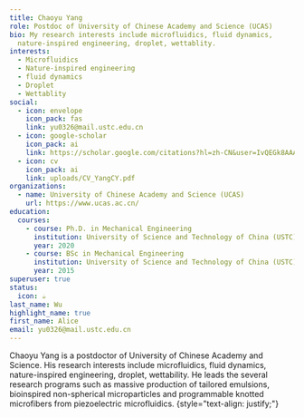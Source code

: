 ```yaml
---
title: Chaoyu Yang
role: Postdoc of University of Chinese Academy and Science (UCAS)
bio: My research interests include microfluidics, fluid dynamics,
  nature-inspired engineering, droplet, wettablity.
interests:
  - Microfluidics
  - Nature-inspired engineering
  - fluid dynamics
  - Droplet
  - Wettablity
social:
  - icon: envelope
    icon_pack: fas
    link: yu0326@mail.ustc.edu.cn
  - icon: google-scholar
    icon_pack: ai
    link: https://scholar.google.com/citations?hl=zh-CN&user=IvQEGk8AAAAJ
  - icon: cv
    icon_pack: ai
    link: uploads/CV_YangCY.pdf
organizations:
  - name: University of Chinese Academy and Science (UCAS)
    url: https://www.ucas.ac.cn/
education:
  courses:
    - course: Ph.D. in Mechanical Engineering
      institution: University of Science and Technology of China (USTC)
      year: 2020
    - course: BSc in Mechanical Engineering
      institution: University of Science and Technology of China (USTC)
      year: 2015
superuser: true
status:
  icon: ☕️
last_name: Wu
highlight_name: true
first_name: Alice
email: yu0326@mail.ustc.edu.cn
---
```


Chaoyu Yang is a postdoctor of University of Chinese Academy and Science. His research interests include microfluidics, fluid dynamics, nature-inspired engineering, droplet, wettability. He leads the several research programs such as massive production of tailored emulsions, bioinspired non-spherical microparticles and programmable knotted microfibers from piezoelectric microfluidics.
{style="text-align: justify;"}